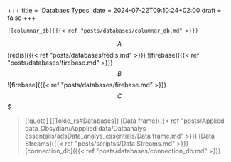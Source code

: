 +++
title = 'Databaes Types'
date = 2024-07-22T09:10:24+02:00
draft = false
+++

    ![columnar_db]({{< ref "posts/databases/columnar_db.md" >}})
$$A$$
[redis]({{< ref "posts/databases/redis.md" >}})
![firebase]({{< ref "posts/databases/firebase.md" >}})
$$B$$
![firebase]({{< ref "posts/databases/firebase.md" >}})
$$C$$$
>[!quote] [[Tokio_rs#Databases]] [Data frame]({{< ref "posts/Applied data_Obsydian/Appplied data/Dataanalys essentails/adsData_analys_essentials/Data frame.md" >}}) [Data Streams]({{< ref "posts/scriptss/Data Streams.md" >}}) [connection_db]({{< ref "posts/databases/connection_db.md" >}})